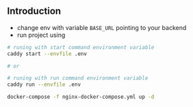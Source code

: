 ## Introduction

- change env with variable `BASE_URL` pointing to your backend
- run project using
```bash
# runing with start command environment variable
caddy start --envfile .env

# or

# runing with run command environment variable
caddy run --envfile .env
```


```bash
docker-compose -f nginx-docker-compose.yml up -d
```
